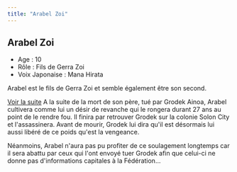 ```yaml
---
title: "Arabel Zoi"
---
```


Arabel Zoi
----------


- Age : 10  
- Rôle : Fils de Gerra Zoi  
- Voix Japonaise : Mana Hirata


Arabel est le fils de Gerra Zoi et semble également être son second.  


[Voir la suite](javascript:spoiler();)
A la suite de la mort de son père, tué par Grodek Ainoa, Arabel cultivera comme lui un désir de revanche qui le rongera durant 27 ans au point de le rendre fou. Il finira par retrouver Grodek sur la colonie Solon City et l'assassinera. Avant de mourir, Grodek lui dira qu'il est désormais lui aussi libéré de ce poids qu'est la vengeance. 


Néanmoins, Arabel n'aura pas pu profiter de ce soulagement longtemps car il sera abattu par ceux qui l'ont envoyé tuer Grodek afin que celui-ci ne donne pas d'informations capitales à la Fédération...  


